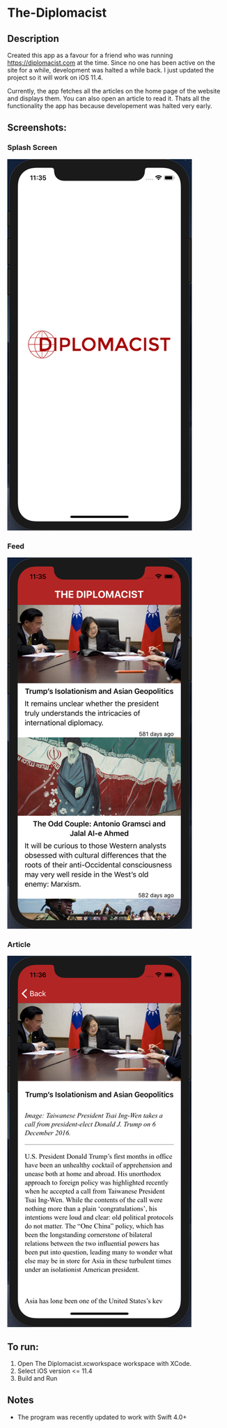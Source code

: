 # The-Diplomacist

## Description
Created this app as a favour for a friend who was running https://diplomacist.com at the time. Since no one has been active on the site for a while, development was halted a while back. I just updated the project so it will work on iOS 11.4.

Currently, the app fetches all the articles on the home page of the website and displays them. You can also open an article to read it. Thats all the functionality the app has because developement was halted very early.

## Screenshots:

### Splash Screen
![alt text](https://raw.githubusercontent.com/GrewalAS/The-Diplomacist/master/splash.png) 
### Feed
![alt text](https://raw.githubusercontent.com/GrewalAS/The-Diplomacist/master/main.png) 
### Article
![alt text](https://raw.githubusercontent.com/GrewalAS/The-Diplomacist/master/article.png)

## To run:
1. Open The Diplomacist.xcworkspace workspace with XCode.
2. Select iOS version <= 11.4
3. Build and Run

## Notes
- The program was recently updated to work with Swift 4.0+
